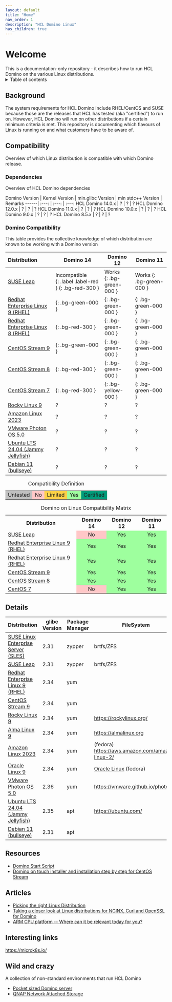 ```yaml
---
layout: default
title: "Home"
nav_order: 1
description: "HCL Domino Linux"
has_children: true
---
```


<h1>Welcome</h1>
This is a documentation-only repository - it describes how to run HCL Domino on the various Linux distributions.

<details close markdown="block">
  <summary>
    Table of contents
  </summary>
  {: .text-delta }
1. TOC
{:toc}
</details>

## Background
The system requirements for HCL Domino include RHEL/CentOS and SUSE because those are the releases that HCL has tested (aka "certified") to run on. However, HCL Domino will run on other distributions if a certain minimum criteria is met. This repository is documenting which flavours of Linux is running on and what customers have to be aware of.

## Compatibility
Overview of which Linux distribution is compatible with which Domino release.

### Dependencies
Overview of HCL Domino dependencies

Domino Version | Kernel Version | min.glibc Version | min stdc++ Version | Remarks
------| :---: | :---: | :---:
HCL Domino 14.0.x | ? | ? | ?
HCL Domino 12.0.x | ? | ? | ?
HCL Domino 11.0.x | ? | ? | ?
HCL Domino 10.0.x | ? | ? | ?
HCL Domino 9.0.x | ? | ? | ?
HCL Domino 8.5.x | ? | ? | ?

### Domino Compatibility
This table provides the collective knowledge of which distribution are known to be working with a Domino version

Distribution | Domino 14 | Domino 12 | Domino 11 
:-------|---|---|---
[SUSE Leap](leap.md) | Incompatible <br /> {: .label .label-red } {: .bg-red-300 } | Works <br /> {: .bg-green-000 } | Works {: .bg-green-000 }
[Redhat Enterprise Linux 9 (RHEL)](rhel.md) | {: .bg-green-000 } | {: .bg-green-000 } | {: .bg-green-000 }
[Redhat Enterprise Linux 8 (RHEL)](rhel.md) | {: .bg-red-300 } | {: .bg-green-000 } | {: .bg-green-000 }
[CentOS Stream 9](centos.md)| {: .bg-green-000 } | {: .bg-green-000 } | {: .bg-green-000 }
[CentOS Stream 8](centos.md)| {: .bg-red-300 } | {: .bg-green-000 } | {: .bg-green-000 }
[CentOS Stream 7](centos.md)| {: .bg-red-300 } | {: .bg-yellow-000 } | {: .bg-green-000 }
[Rocky Linux 9](rockylinux.md) | ? | ? | ? 
[Amazon Linux 2023](amazonlinux.md)| ? | ? | ? 
[VMware Photon OS 5.0](photon.md)| ? | ? | ? 
[Ubuntu LTS 24.04 (Jammy Jellyfish)](ubuntu.md)| ? | ? | ? 
[Debian 11 (bullseye)](debian.md)| ? | ? | ? 



<table>
  <caption>Compatibility Definition</caption>
  <tbody>
    <tr>
      <td style="background:#C0C0C0" title="Requires testing and may not be fully usuable">Untested</td>
      <td style="background:#FFC7C7" title="Has been tested and will not work">No</td>
      <td style="background:#FFD147" title="Will work with some tuning">Limited</td>
      <td style="background:#9EFF9E" title="Works just fine">Yes</td>
      <td style="background:#009C7B" title="HCL officially supports this platform">Certified</td>
    </tr>
  </tbody>
</table>


<table>
  <caption>Domino on Linux Compatibility Matrix</caption>
  <tbody>
    <tr>
      <th>Distribution</th>
      <th>Domino 14</th>
      <th>Domino 12</th>
      <th>Domino 11</th>
    </tr>
    <tr>
      <td><a href="leap.md">SUSE Leap</a></td>
      <td style="background:#FFC7C7;text-align:center;" >No</td>
      <td style="background:#9EFF9E;text-align:center;" >Yes</td>
      <td style="background:#9EFF9E;text-align:center;" >Yes</td>
    </tr>
    <tr>
      <td><a href="rhel.md">Redhat Enterprise Linux 9 (RHEL)</a></td>
      <td style="background:#9EFF9E;text-align:center;" >Yes</td>
      <td style="background:#9EFF9E;text-align:center;" >Yes</td>
      <td style="background:#9EFF9E;text-align:center;" >Yes</td>
    </tr>
    <tr>
      <td><a href="rhel.md">Redhat Enterprise Linux 9 (RHEL)</a></td>
      <td style="background:#9EFF9E;vertical-align:middle;text-align:center;" >Yes</td>
      <td style="background:#9EFF9E;vertical-align:middle;text-align:center;" >Yes</td>
      <td style="background:#9EFF9E;vertical-align:middle;text-align:center;" >Yes</td>
    </tr>
    <tr>
      <td><a href="centos.md">CentOS Stream 9</a></td>
      <td style="background:#9EFF9E;vertical-align:middle;text-align:center;" >Yes</td>
      <td style="background:#9EFF9E;vertical-align:middle;text-align:center;" >Yes</td>
      <td style="background:#9EFF9E;vertical-align:middle;text-align:center;" >Yes</td>
    </tr>
    <tr>
      <td><a href="centos.md">CentOS Stream 8</a></td>
      <td style="background:#9EFF9E;vertical-align:middle;text-align:center;" >Yes</td>
      <td style="background:#9EFF9E;vertical-align:middle;text-align:center;" >Yes</td>
      <td style="background:#9EFF9E;vertical-align:middle;text-align:center;" >Yes</td>
    </tr>
    <tr>
      <td><a href="centos.md">CentOS 7</a></td>
      <td style="background:#FFC7C7;vertical-align:middle;text-align:center;" >No</td>
      <td style="background:#9EFF9E;vertical-align:middle;text-align:center;" >Yes</td>
      <td style="background:#9EFF9E;vertical-align:middle;text-align:center;" >Yes</td>
    </tr>
  </tbody>
</table>



## Details

Distribution| glibc Version | Package Manager | FileSystem
---|----|---|---
[SUSE Linux Enterprise Server (SLES)](https://www.suse.com/products/server/) | 2.31 | zypper | brtfs/ZFS
[SUSE Leap](leap.md) | 2.31 | zypper | brtfs/ZFS
[Redhat Enterprise Linux 9 (RHEL)](rhel.md)| 2.34 | yum 
[CentOS Stream 9](centos.md)| 2.34 | yum | 
[Rocky Linux 9](rockylinux.md)|2.34 | yum | https://rockylinux.org/
[Alma Linux 9](amalinux.md)|2.34|yum | https://almalinux.org
[Amazon Linux 2023](amazonlinux.md)|2.34 | yum | (fedora) https://aws.amazon.com/amazon-linux-2/
[Oracle Linux 9](oraclelinux.md)| 2.34 | yum | [Oracle Linux](https://www.oracle.com/linux/) (fedora) 
[VMware Photon OS 5.0](photon.md)| 2.36 | yum | https://vmware.github.io/photon/
[Ubuntu LTS 24.04 (Jammy Jellyfish)](ubuntu.md) | 2.35 | apt | https://ubuntu.com/
[Debian 11 (bullseye)](debian.md)| 2.31 | apt 

## Resources

* [Domino Start Script](https://nashcom.github.io/domino-startscript/)
* [Domino on touch installer and installation step by step for CentOS Stream](https://nashcom.github.io/domino-startscript/install_domino/)


## Articles

* [Picking the right Linux Distribution](https://blog.nashcom.de/nashcomblog.nsf/dx/picking-the-right-linux-distribution.htm)
* [Taking a closer look at Linux distributions for NGINX, Curl and OpenSSL for Domino](https://blog.nashcom.de/nashcomblog.nsf/dx/taking-a-closer-look-at-linux-distributions-for-nginx-curl-and-openssl-for-domino-.htm)
* [ARM CPU platform -- Where can it be relevant today for you?](https://blog.nashcom.de/nashcomblog.nsf/dx/arm-cpu-platform-where-can-it-be-relevant-today-for-you.htm)


## Interesting links

https://microk8s.io/

## Wild and crazy 
A collection of non-standard environments that run HCL Domino

* [Pocket sized Domino server](https://blog.thomashampel.com/blog/tomcat2000.nsf/dx/domino-portable-edition-building-the-smallest-domino-server-hot-pants-for-geeks.htm)
* [QNAP Network Attached Storage](https://opensource.hcltechsw.com/domino-container/howto_qnap/)
